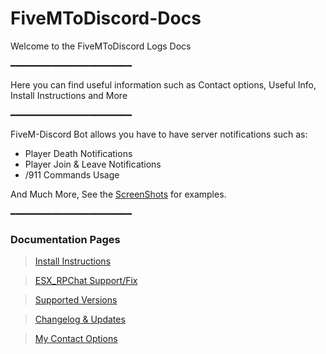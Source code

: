 # FiveMToDiscord-Docs

Welcome to the FiveMToDiscord Logs Docs

━━━━━━━━━━━━━━━━━━━━━━━

Here you can find useful information such as 
Contact options, Useful Info, Install Instructions and More

━━━━━━━━━━━━━━━━━━━━━━━

FiveM-Discord Bot allows you have to have server notifications such as:

* Player Death Notifications
* Player Join & Leave Notifications
* /911 Commands Usage

And Much More, See the [ScreenShots](https://github.com/TheRealToxicDev/FiveMToDiscord-Logs/wiki/Screenshots) for examples.

━━━━━━━━━━━━━━━━━━━━━━━

### Documentation Pages
> [Install Instructions](Docs/INSTALLATION.md)

> [ESX_RPChat Support/Fix](Docs/ESX-FIX.md)

> [Supported Versions](Docs/SUPPORTED-VERSIONS.md)

> [Changelog & Updates](Docs/CHANGELOG.md)

> [My Contact Options](Docs/CONTACT.md)
